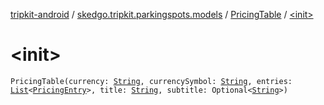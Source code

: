 [tripkit-android](../../index.md) / [skedgo.tripkit.parkingspots.models](../index.md) / [PricingTable](index.md) / [&lt;init&gt;](./-init-.md)

# &lt;init&gt;

`PricingTable(currency: `[`String`](https://kotlinlang.org/api/latest/jvm/stdlib/kotlin/-string/index.html)`, currencySymbol: `[`String`](https://kotlinlang.org/api/latest/jvm/stdlib/kotlin/-string/index.html)`, entries: `[`List`](https://kotlinlang.org/api/latest/jvm/stdlib/kotlin.collections/-list/index.html)`<`[`PricingEntry`](../-pricing-entry/index.md)`>, title: `[`String`](https://kotlinlang.org/api/latest/jvm/stdlib/kotlin/-string/index.html)`, subtitle: Optional<`[`String`](https://kotlinlang.org/api/latest/jvm/stdlib/kotlin/-string/index.html)`>)`